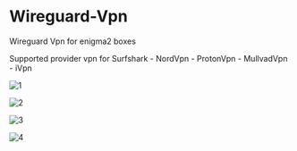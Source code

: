 # Wireguard-Vpn
Wireguard Vpn for enigma2 boxes

Supported provider vpn for Surfshark - NordVpn - ProtonVpn - MullvadVpn - iVpn 

![1](https://user-images.githubusercontent.com/35741027/210772426-88be32c5-1e04-4664-8e88-31adef68cce6.jpg)

![2](https://user-images.githubusercontent.com/35741027/210772467-6db07402-8d7b-4b1a-8bd8-56d10046bf27.jpg)

![3](https://user-images.githubusercontent.com/35741027/197421962-947b5862-ea5a-4aa0-baa9-1efdb66651df.jpg)

![4](https://user-images.githubusercontent.com/35741027/197421968-2f19e371-62e2-4685-959a-053789f92a02.jpg)
